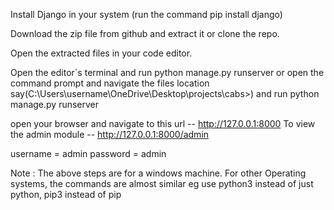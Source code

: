 Install Django in your system (run the command pip install django)

Download the zip file from github and extract it or clone the repo. 

Open the extracted files in your code editor.

Open the editor`s terminal and run python manage.py runserver or open the command prompt and navigate the files location say(C:\Users\username\OneDrive\Desktop\projects\cabs>) and run python manage.py runserver

open your browser and navigate to this url -- http://127.0.0.1:8000 
To view the admin module -- http://127.0.0.1:8000/admin

username = admin
password = admin

Note : The above steps are for a windows machine. For other Operating systems, the commands are almost similar eg use python3 instead of just python, pip3 instead of pip